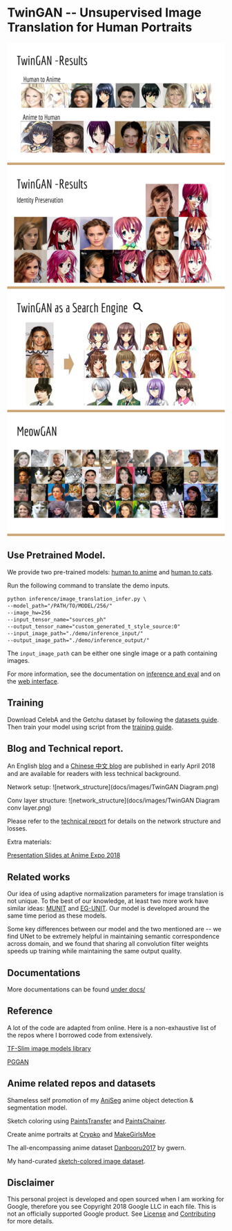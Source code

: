 # TwinGAN -- Unsupervised Image Translation for Human Portraits

![result](docs/images/AX18_TwinGAN-14.png)
![identity_preservation](docs/images/AX18_TwinGAN-15.png)
![search_engine](docs/images/AX18_TwinGAN-17.png)
![search_engine](docs/images/AX18_TwinGAN-18.png)

## Use Pretrained Model.

We provide two pre-trained models: [human to anime](https://drive.google.com/open?id=1dXfqAODQxB2uNhyQANtZICAjwhNMWnbl) and [human to cats](https://drive.google.com/open?id=1UJEqlH_1sfdmWs6MXKV4H69NGad0rdUB).

Run the following command to translate the demo inputs.

```
python inference/image_translation_infer.py \
--model_path="/PATH/TO/MODEL/256/"
--image_hw=256
--input_tensor_name="sources_ph"
--output_tensor_name="custom_generated_t_style_source:0"
--input_image_path="./demo/inference_input/"
--output_image_path="./demo/inference_output/"
```

The `input_image_path` can be either one single image or a path containing images.

For more information, see the documentation on [inference and eval](docs/infer_and_eval.md) and on the [web interface](docs/web_interface.md).

## Training

Download CelebA and the Getchu dataset by following the [datasets guide](docs/datasets.md). Then train your model using script from the [training guide](docs/training.md).

## Blog and Technical report.

An English [blog](docs/blog/blog_EN.md) and a [Chinese 中文 blog](docs/blog/blog_CH.md) are published in early April 2018 and are available for readers with less technical background.

Network setup:
![network_structure](docs/images/TwinGAN Diagram.png)

Conv layer structure:
![network_structure](docs/images/TwinGAN Diagram conv layer.png)

Please refer to the [technical report](https://arxiv.org/abs/1809.00946) for details on the network structure and losses.

Extra materials:

[Presentation Slides at Anime Expo 2018](https://docs.google.com/presentation/d/1PWYFDYKzwiyK4ajBHl9N7GIS_WQ-SSIjCh50YRLqgNM/edit?usp=sharing)

## Related works

Our idea of using adaptive normalization parameters for image translation is not unique. To the best of our knowledge, at least two more work have similar ideas: [MUNIT](https://arxiv.org/abs/1804.04732) and [EG-UNIT](https://arxiv.org/abs/1805.11145). Our model is developed around the same time period as these models. 

Some key differences between our model and the two mentioned are -- we find UNet to be extremely helpful in maintaining semantic correspondence across domain, and we found that sharing all convolution filter weights speeds up training while maintaining the same output quality.


## Documentations

More documentations can be found [under docs/](docs)

## Reference

A lot of the code are adapted from online. Here is a non-exhaustive list of the repos where I borrowed code from extensively.

[TF-Slim image models library](https://github.com/tensorflow/models/tree/master/research/slim)

[PGGAN](https://github.com/tkarras/progressive_growing_of_gans/)

## Anime related repos and datasets

Shameless self promotion of my [AniSeg](https://github.com/jerryli27/AniSeg) anime object detection & segmentation model.

Sketch coloring using [PaintsTransfer](https://github.com/lllyasviel/style2paints) and [PaintsChainer](http://paintschainer.preferred.tech/).

Create anime portraits at [Crypko](https://crypko.ai/) and [MakeGirlsMoe](https://make.girls.moe/#/)

The all-encompassing anime dataset [Danbooru2017](https://www.gwern.net/Danbooru2017) by gwern.

My hand-curated [sketch-colored image dataset](https://github.com/jerryli27/pixiv_dataset).

## Disclaimer

This personal project is developed and open sourced when I am working for Google, therefore you see Copyright 2018 Google LLC in each file. This is not an officially supported Google product. See [License](LICENSE) and [Contributing](CONTRIBUTING.md) for more details.
